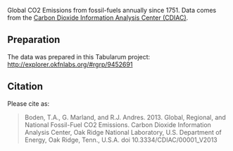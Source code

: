 Global CO2 Emissions from fossil-fuels annually since 1751. Data comes from the
[Carbon Dioxide Information Analysis Center (CDIAC)][cdiac].

[cdiac]: http://cdiac.esd.ornl.gov/

## Preparation

The data was prepared in this Tabularum project:
http://explorer.okfnlabs.org/#rgrp/9452691

## Citation

Please cite as:

> Boden, T.A., G. Marland, and R.J. Andres. 2013. Global, Regional, and
> National Fossil-Fuel CO2 Emissions. Carbon Dioxide Information Analysis
> Center, Oak Ridge National Laboratory, U.S. Department of Energy, Oak Ridge,
> Tenn., U.S.A. doi 10.3334/CDIAC/00001_V2013

